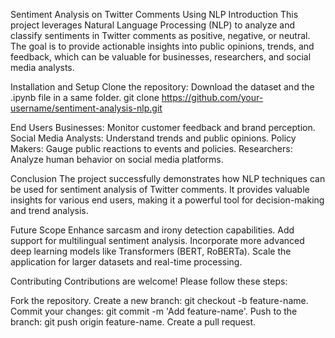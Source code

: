 Sentiment Analysis on Twitter Comments Using NLP
Introduction
This project leverages Natural Language Processing (NLP) to analyze and classify sentiments in Twitter comments as positive, negative, or neutral. The goal is to provide actionable insights into public opinions, trends, and feedback, which can be valuable for businesses, researchers, and social media analysts.


Installation and Setup
Clone the repository:
Download the dataset and the .ipynb file in a same folder.
git clone https://github.com/your-username/sentiment-analysis-nlp.git


End Users
Businesses: Monitor customer feedback and brand perception.
Social Media Analysts: Understand trends and public opinions.
Policy Makers: Gauge public reactions to events and policies.
Researchers: Analyze human behavior on social media platforms.

Conclusion
The project successfully demonstrates how NLP techniques can be used for sentiment analysis of Twitter comments. It provides valuable insights for various end users, making it a powerful tool for decision-making and trend analysis.

Future Scope
Enhance sarcasm and irony detection capabilities.
Add support for multilingual sentiment analysis.
Incorporate more advanced deep learning models like Transformers (BERT, RoBERTa).
Scale the application for larger datasets and real-time processing.


Contributing
Contributions are welcome! Please follow these steps:

Fork the repository.
Create a new branch: git checkout -b feature-name.
Commit your changes: git commit -m 'Add feature-name'.
Push to the branch: git push origin feature-name.
Create a pull request.
